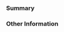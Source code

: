 ### Summary

<!-- Provide a general description of the code changes in your pull request.

Were there any bugs you had fixed? If so, mention them: Fixes Issue #add-issue-number -->

### Other Information

<!-- If there's anything else that's important and relevant to your pull request, mention that information here.

If you are creating a new generator, share how you are going to use it. Use cases are important to make sure that our faker generators are useful. Also, add `@faker.version next` to help users know when a generator was added. See [this example](https://github.com/faker-ruby/faker/blob/aa31845ed54c25eb2638d716bfddf59771b502aa/lib/faker/music/opera.rb#L68).

Finally, if your pull request affects documentation, please follow the [Guidelines](https://github.com/faker-ruby/faker/blob/master/CONTRIBUTING.md).

Thanks for contributing to Faker! -->